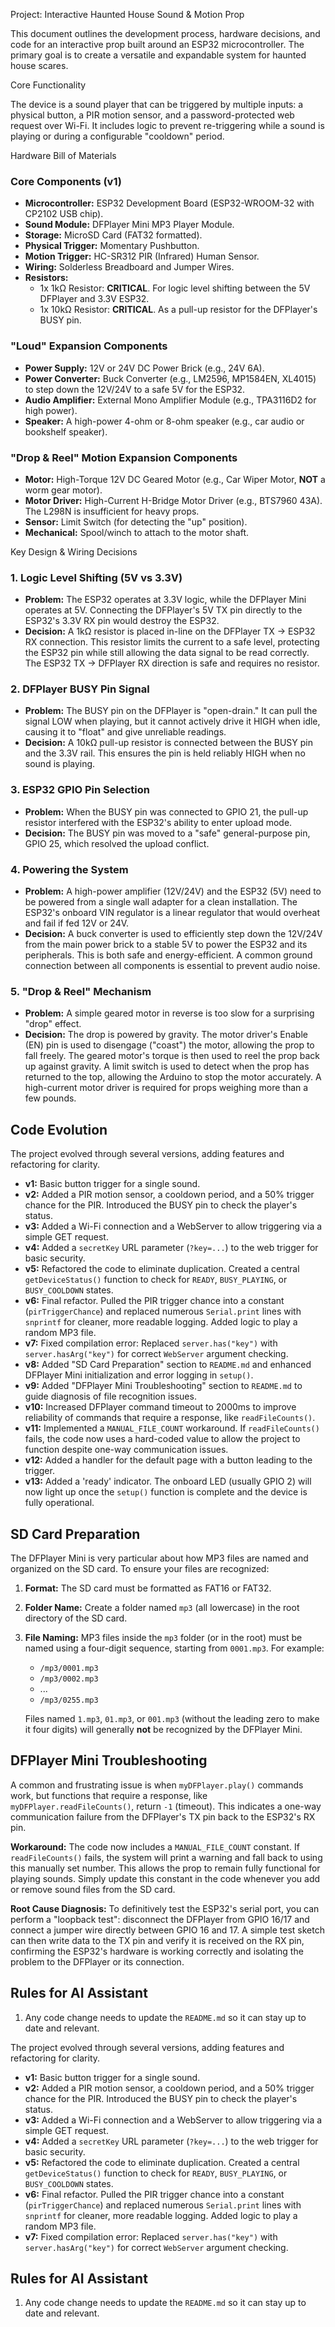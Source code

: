 Project: Interactive Haunted House Sound & Motion Prop

This document outlines the development process, hardware decisions, and code for an interactive prop built around an ESP32 microcontroller. The primary goal is to create a versatile and expandable system for haunted house scares.

Core Functionality

The device is a sound player that can be triggered by multiple inputs: a physical button, a PIR motion sensor, and a password-protected web request over Wi-Fi. It includes logic to prevent re-triggering while a sound is playing or during a configurable "cooldown" period.

Hardware Bill of Materials

### Core Components (v1)
*   **Microcontroller:** ESP32 Development Board (ESP32-WROOM-32 with CP2102 USB chip).
*   **Sound Module:** DFPlayer Mini MP3 Player Module.
*   **Storage:** MicroSD Card (FAT32 formatted).
*   **Physical Trigger:** Momentary Pushbutton.
*   **Motion Trigger:** HC-SR312 PIR (Infrared) Human Sensor.
*   **Wiring:** Solderless Breadboard and Jumper Wires.
*   **Resistors:**
    *   1x 1kΩ Resistor: **CRITICAL**. For logic level shifting between the 5V DFPlayer and 3.3V ESP32.
    *   1x 10kΩ Resistor: **CRITICAL**. As a pull-up resistor for the DFPlayer's BUSY pin.

### "Loud" Expansion Components
*   **Power Supply:** 12V or 24V DC Power Brick (e.g., 24V 6A).
*   **Power Converter:** Buck Converter (e.g., LM2596, MP1584EN, XL4015) to step down the 12V/24V to a safe 5V for the ESP32.
*   **Audio Amplifier:** External Mono Amplifier Module (e.g., TPA3116D2 for high power).
*   **Speaker:** A high-power 4-ohm or 8-ohm speaker (e.g., car audio or bookshelf speaker).

### "Drop & Reel" Motion Expansion Components
*   **Motor:** High-Torque 12V DC Geared Motor (e.g., Car Wiper Motor, **NOT** a worm gear motor).
*   **Motor Driver:** High-Current H-Bridge Motor Driver (e.g., BTS7960 43A). The L298N is insufficient for heavy props.
*   **Sensor:** Limit Switch (for detecting the "up" position).
*   **Mechanical:** Spool/winch to attach to the motor shaft.

Key Design & Wiring Decisions

### 1. Logic Level Shifting (5V vs 3.3V)
*   **Problem:** The ESP32 operates at 3.3V logic, while the DFPlayer Mini operates at 5V. Connecting the DFPlayer's 5V TX pin directly to the ESP32's 3.3V RX pin would destroy the ESP32.
*   **Decision:** A 1kΩ resistor is placed in-line on the DFPlayer TX -> ESP32 RX connection. This resistor limits the current to a safe level, protecting the ESP32 pin while still allowing the data signal to be read correctly. The ESP32 TX -> DFPlayer RX direction is safe and requires no resistor.

### 2. DFPlayer BUSY Pin Signal
*   **Problem:** The BUSY pin on the DFPlayer is "open-drain." It can pull the signal LOW when playing, but it cannot actively drive it HIGH when idle, causing it to "float" and give unreliable readings.
*   **Decision:** A 10kΩ pull-up resistor is connected between the BUSY pin and the 3.3V rail. This ensures the pin is held reliably HIGH when no sound is playing.

### 3. ESP32 GPIO Pin Selection
*   **Problem:** When the BUSY pin was connected to GPIO 21, the pull-up resistor interfered with the ESP32's ability to enter upload mode.
*   **Decision:** The BUSY pin was moved to a "safe" general-purpose pin, GPIO 25, which resolved the upload conflict.

### 4. Powering the System
*   **Problem:** A high-power amplifier (12V/24V) and the ESP32 (5V) need to be powered from a single wall adapter for a clean installation. The ESP32's onboard VIN regulator is a linear regulator that would overheat and fail if fed 12V or 24V.
*   **Decision:** A buck converter is used to efficiently step down the 12V/24V from the main power brick to a stable 5V to power the ESP32 and its peripherals. This is both safe and energy-efficient. A common ground connection between all components is essential to prevent audio noise.

### 5. "Drop & Reel" Mechanism
*   **Problem:** A simple geared motor in reverse is too slow for a surprising "drop" effect.
*   **Decision:** The drop is powered by gravity. The motor driver's Enable (EN) pin is used to disengage ("coast") the motor, allowing the prop to fall freely. The geared motor's torque is then used to reel the prop back up against gravity. A limit switch is used to detect when the prop has returned to the top, allowing the Arduino to stop the motor accurately. A high-current motor driver is required for props weighing more than a few pounds.

## Code Evolution

The project evolved through several versions, adding features and refactoring for clarity.

*   **v1:** Basic button trigger for a single sound.
*   **v2:** Added a PIR motion sensor, a cooldown period, and a 50% trigger chance for the PIR. Introduced the BUSY pin to check the player's status.
*   **v3:** Added a Wi-Fi connection and a WebServer to allow triggering via a simple GET request.
*   **v4:** Added a `secretKey` URL parameter (`?key=...`) to the web trigger for basic security.
*   **v5:** Refactored the code to eliminate duplication. Created a central `getDeviceStatus()` function to check for `READY`, `BUSY_PLAYING`, or `BUSY_COOLDOWN` states.
*   **v6:** Final refactor. Pulled the PIR trigger chance into a constant (`pirTriggerChance`) and replaced numerous `Serial.print` lines with `snprintf` for cleaner, more readable logging. Added logic to play a random MP3 file.
*   **v7:** Fixed compilation error: Replaced `server.has("key")` with `server.hasArg("key")` for correct `WebServer` argument checking.
*   **v8:** Added "SD Card Preparation" section to `README.md` and enhanced DFPlayer Mini initialization and error logging in `setup()`.
*   **v9:** Added "DFPlayer Mini Troubleshooting" section to `README.md` to guide diagnosis of file recognition issues.
*   **v10:** Increased DFPlayer command timeout to 2000ms to improve reliability of commands that require a response, like `readFileCounts()`.
*   **v11:** Implemented a `MANUAL_FILE_COUNT` workaround. If `readFileCounts()` fails, the code now uses a hard-coded value to allow the project to function despite one-way communication issues.
*   **v12:** Added a handler for the default page with a button leading to the trigger.
*   **v13:** Added a 'ready' indicator. The onboard LED (usually GPIO 2) will now light up once the `setup()` function is complete and the device is fully operational.

## SD Card Preparation

The DFPlayer Mini is very particular about how MP3 files are named and organized on the SD card. To ensure your files are recognized:

1.  **Format:** The SD card must be formatted as FAT16 or FAT32.
2.  **Folder Name:** Create a folder named `mp3` (all lowercase) in the root directory of the SD card.
3.  **File Naming:** MP3 files inside the `mp3` folder (or in the root) must be named using a four-digit sequence, starting from `0001.mp3`. For example:
    *   `/mp3/0001.mp3`
    *   `/mp3/0002.mp3`
    *   ...
    *   `/mp3/0255.mp3`

    Files named `1.mp3`, `01.mp3`, or `001.mp3` (without the leading zero to make it four digits) will generally **not** be recognized by the DFPlayer Mini.

## DFPlayer Mini Troubleshooting

A common and frustrating issue is when `myDFPlayer.play()` commands work, but functions that require a response, like `myDFPlayer.readFileCounts()`, return `-1` (timeout). This indicates a one-way communication failure from the DFPlayer's TX pin back to the ESP32's RX pin.

**Workaround:** The code now includes a `MANUAL_FILE_COUNT` constant. If `readFileCounts()` fails, the system will print a warning and fall back to using this manually set number. This allows the prop to remain fully functional for playing sounds. Simply update this constant in the code whenever you add or remove sound files from the SD card.

**Root Cause Diagnosis:** To definitively test the ESP32's serial port, you can perform a "loopback test": disconnect the DFPlayer from GPIO 16/17 and connect a jumper wire directly between GPIO 16 and 17. A simple test sketch can then write data to the TX pin and verify it is received on the RX pin, confirming the ESP32's hardware is working correctly and isolating the problem to the DFPlayer or its connection.

## Rules for AI Assistant

1.  Any code change needs to update the `README.md` so it can stay up to date and relevant.



The project evolved through several versions, adding features and refactoring for clarity.

*   **v1:** Basic button trigger for a single sound.
*   **v2:** Added a PIR motion sensor, a cooldown period, and a 50% trigger chance for the PIR. Introduced the BUSY pin to check the player's status.
*   **v3:** Added a Wi-Fi connection and a WebServer to allow triggering via a simple GET request.
*   **v4:** Added a `secretKey` URL parameter (`?key=...`) to the web trigger for basic security.
*   **v5:** Refactored the code to eliminate duplication. Created a central `getDeviceStatus()` function to check for `READY`, `BUSY_PLAYING`, or `BUSY_COOLDOWN` states.
*   **v6:** Final refactor. Pulled the PIR trigger chance into a constant (`pirTriggerChance`) and replaced numerous `Serial.print` lines with `snprintf` for cleaner, more readable logging. Added logic to play a random MP3 file.
*   **v7:** Fixed compilation error: Replaced `server.has("key")` with `server.hasArg("key")` for correct `WebServer` argument checking.

## Rules for AI Assistant

1.  Any code change needs to update the `README.md` so it can stay up to date and relevant.